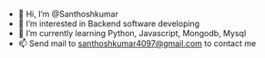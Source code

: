 - 👋 Hi, I’m @Santhoshkumar
- 👀 I’m interested in Backend software developing
- 🌱 I’m currently learning Python, Javascript, Mongodb, Mysql 
- 📫 Send mail to santhoshkumar4097@gmail.com to contact me

<!---
Santhoshkumar302/Santhoshkumar302 is a ✨ special ✨ repository because its `README.md` (this file) appears on your GitHub profile.
You can click the Preview link to take a look at your changes.
--->
